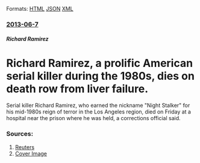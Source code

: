 
Formats: [HTML](/news/2013/06/7/richard-ramirez-a-prolific-american-serial-killer-during-the-1980s-dies-on-death-row-from-liver-failure.html)  [JSON](/news/2013/06/7/richard-ramirez-a-prolific-american-serial-killer-during-the-1980s-dies-on-death-row-from-liver-failure.json)  [XML](/news/2013/06/7/richard-ramirez-a-prolific-american-serial-killer-during-the-1980s-dies-on-death-row-from-liver-failure.xml)  

### [2013-06-7](/news/2013/06/7/index.md)

##### Richard Ramirez
# Richard Ramirez, a prolific American serial killer during the 1980s, dies on death row from liver failure. 

Serial killer Richard Ramirez, who earned the nickname &quot;Night Stalker&quot; for his mid-1980s reign of terror in the Los Angeles region, died on Friday at a hospital near the prison where he was held, a corrections official said.


### Sources:

1. [Reuters](https://www.reuters.com/article/2013/06/07/us-usa-richardramirez-idUSBRE9560YN20130607)
1. [Cover Image](https://s1.reutersmedia.net/resources/r/?m=02&d=20130607&t=2&i=739157421&w=&fh=545px&fw=&ll=&pl=&sq=&r=CBRE9561HCA00)

